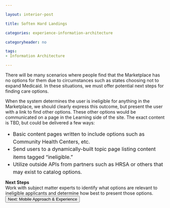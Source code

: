 ```yaml
---

layout: interior-post

title: Soften Hard Landings

categories: experience-information-architecture

categoryheader: no

tags:
- Information Architecture

--- 
```


<p>There will be many scenarios where people find that the Marketplace has no options for them due to circumstances such as states choosing not to expand Medicaid. In these situations, we must offer potential next steps for finding care options.</p>
<p>When the system determines the user is ineligible for anything in the Marketplace, we should clearly express this outcome, but present the user with a link to find other options. These other options would be communicated on a page in the Learning side of the site. The exact content is TBD, but could be delivered a few ways:</p>
<ul>
<li><span style="line-height: 1.714285714; font-size: 1rem;">Basic content pages written to include options such as Community Health Centers, etc.</span></li>
<li><span style="line-height: 1.714285714; font-size: 1rem;">Send users to a dynamically-built topic page listing content items tagged “ineligible.”</span></li>
<li><span style="line-height: 1.714285714; font-size: 1rem;">Utilize outside APIs from partners such as HRSA or others that may exist to catalog options.</span></li>
</ul>
<div><div class="alert alert-info "><strong>Next Steps<br>
</strong>Work with subject matter experts to identify what options are relevant to ineligible applicants and determine how best to present those options.</div></div>
<div></div>
<div class="article-end"><a href="/experience-information-architecture/mobile-approach/" title="Mobile Approach &amp; Experience"><button type="”button”" class="btn btn-large">Next: Mobile Approach &amp; Experience</button></a></div>
